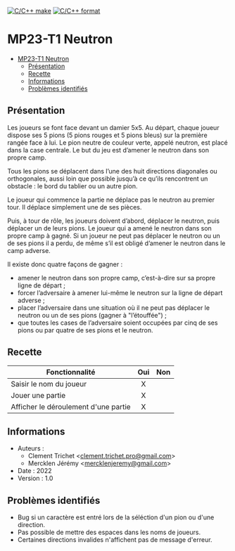 [![C/C++ make](https://github.com/btssn-lasalle84/MP23-T1/actions/workflows/c-cpp.yml/badge.svg?branch=develop)](https://github.com/btssn-lasalle84/MP23-T1/actions/workflows/c-cpp.yml) [![C/C++ format](https://github.com/btssn-lasalle84/MP23-T1/actions/workflows/cppformat.yml/badge.svg?branch=develop)](https://github.com/btssn-lasalle84/MP23-T1/actions/workflows/cppformat.yml)

# MP23-T1 Neutron

- [MP23-T1 Neutron](#mp23-t1-neutron)
  - [Présentation](#présentation)
  - [Recette](#recette)
  - [Informations](#informations)
  - [Problèmes identifiés](#problèmes-identifiés)

## Présentation

Les joueurs se font face devant un damier 5x5. Au départ, chaque joueur dispose ses 5 pions (5 pions rouges et 5 pions bleus) sur la première rangée face à lui. Le pion neutre de couleur verte, appelé neutron, est placé dans la case centrale. Le but du jeu est d’amener le neutron dans son propre camp.

Tous les pions se déplacent dans l’une des huit directions diagonales ou orthogonales, aussi loin que possible jusqu’à ce qu’ils rencontrent un obstacle : le bord du tablier ou un autre pion.

Le joueur qui commence la partie ne déplace pas le neutron au premier tour. Il déplace simplement une de ses pièces.

Puis, à tour de rôle, les joueurs doivent d’abord, déplacer le neutron, puis déplacer un de leurs pions.
Le joueur qui a amené le neutron dans son propre camp à gagné. Si un joueur ne peut pas déplacer le
neutron ou un de ses pions il a perdu, de même s’il est obligé d’amener le neutron dans le camp adverse.

Il existe donc quatre façons de gagner :

- amener le neutron dans son propre camp, c’est-à-dire sur sa propre ligne de départ ;
- forcer l’adversaire à amener lui-même le neutron sur la ligne de départ adverse ;
- placer l’adversaire dans une situation où il ne peut pas déplacer le neutron ou un de ses pions
(gagner à "l’étouffée") ;
- que toutes les cases de l’adversaire soient occupées par cinq de ses pions ou par quatre de ses pions
et le neutron.

## Recette

|Fonctionnalité                      |Oui|Non|
|------------------------------------|:-:|:-:|
|Saisir le nom du joueur             | X |   |
|Jouer une partie                    | X |   |
|Afficher le déroulement d'une partie| X |   |

## Informations

- Auteurs :
  - Clement Trichet <<clement.trichet.pro@gmail.com>>
  - Mercklen Jérémy <<mercklenjeremy@gmail.com>>
- Date : 2022
- Version : 1.0

## Problèmes identifiés

- Bug si un caractère est entré lors de la séléction d'un pion ou d'une direction.
- Pas possible de mettre des espaces dans les noms de joueurs.
- Certaines directions invalides n'affichent pas de message d'erreur.
